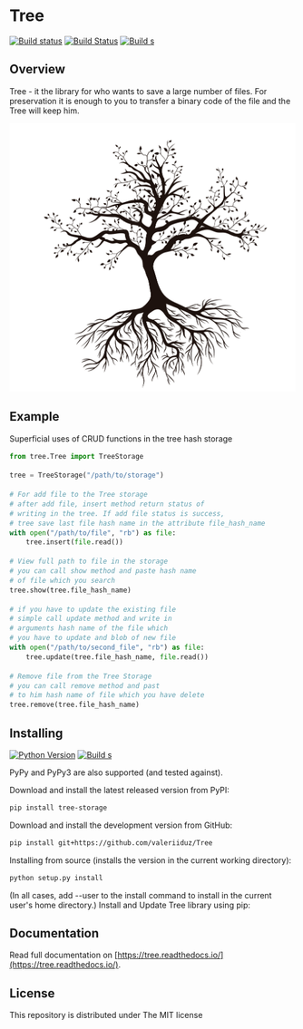 # Tree

[![Build status](https://ci.appveyor.com/api/projects/status/q3qla5acuod7opsc/branch/master?svg=true)](https://ci.appveyor.com/project/valeriiduz/tree/branch/master)
[![Build Status](https://travis-ci.org/valeriiduz/Tree.svg?branch=master)](https://travis-ci.org/valeriiduz/Tree)
[![Build s](https://readthedocs.org/projects/tree/badge/?version=latest)]()

## Overview

Tree - it the library for who wants to save a large number of files.
For preservation it is enough to you to transfer a binary code of the file and the Tree will keep him.

![Tree image](https://raw.githubusercontent.com/valeriiduz/Tree/master/docs/_static/tree.jpg)

## Example

Superficial uses of CRUD functions in the tree hash storage
```python
from tree.Tree import TreeStorage

tree = TreeStorage("/path/to/storage")

# For add file to the Tree storage
# after add file, insert method return status of
# writing in the tree. If add file status is success,
# tree save last file hash name in the attribute file_hash_name
with open("/path/to/file", "rb") as file:
    tree.insert(file.read())

# View full path to file in the storage 
# you can call show method and paste hash name 
# of file which you search
tree.show(tree.file_hash_name)

# if you have to update the existing file
# simple call update method and write in 
# arguments hash name of the file which 
# you have to update and blob of new file
with open("/path/to/second_file", "rb") as file:
    tree.update(tree.file_hash_name, file.read())
    
# Remove file from the Tree Storage
# you can call remove method and past 
# to him hash name of file which you have delete
tree.remove(tree.file_hash_name)

```

## Installing

[![Python Version](https://img.shields.io/pypi/pyversions/tree-storage.svg)]()
[![Build s](https://img.shields.io/pypi/v/tree-storage.svg)]()

PyPy and PyPy3 are also supported (and tested against).

Download and install the latest released version from PyPI:
```bash
pip install tree-storage
```

Download and install the development version from GitHub:
```bash
pip install git+https://github.com/valeriiduz/Tree
```

Installing from source (installs the version in the current working directory):
```bash
python setup.py install
```

(In all cases, add --user to the install command to install in the current user's home directory.)
Install and Update Tree library using pip:

## Documentation

Read full documentation on [https://tree.readthedocs.io/](https://tree.readthedocs.io/).

## License

This repository is distributed under The MIT license
